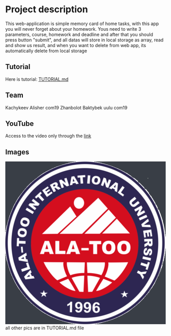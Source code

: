 # Project description
This web-application is simple memory card of home tasks, with this app you will never forget about your homework. Yous need to write 3 parameters, course, homework and deadline and after that you should press button "submit", and all datas will store in local storage as array, read and show us result, and when you want to delete from web app, its automatically delete from local storage
## Tutorial
Here is tutorial: [TUTORIAL.md](tutorial.md)
## Team
Kachykeev Alisher com19
Zhanbolot Baktybek uulu com19
## YouTube
Access to the video only through the [link](https://youtu.be/Ym_KuuS-qD8)
## Images
![only logo](assets/images/alatoo.png)
all other pics are in TUTORIAL.md file

